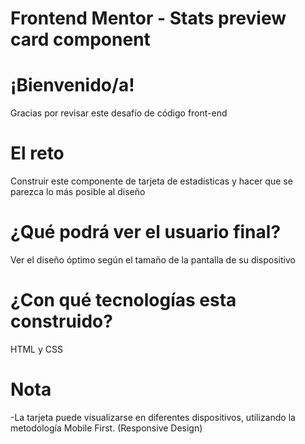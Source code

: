 # Frontend Mentor - Stats preview card component

# ¡Bienvenido/a!

Gracias por revisar este desafío de código front-end

# El reto

Construir este componente de tarjeta de estadisticas y hacer que se parezca lo más posible al diseño

# ¿Qué podrá ver el usuario final?

Ver el diseño óptimo según el tamaño de la pantalla de su dispositivo

# ¿Con qué tecnologías esta construido?

HTML y CSS

# Nota

-La tarjeta puede visualizarse en diferentes dispositivos, utilizando la metodología Mobile First. (Responsive Design)
